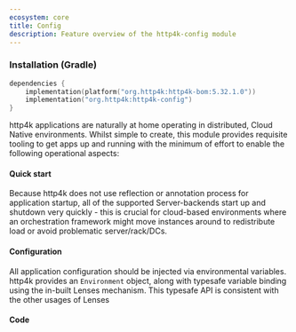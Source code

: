 ```yaml
---
ecosystem: core
title: Config
description: Feature overview of the http4k-config module
---
```


### Installation (Gradle)

```kotlin
dependencies {
    implementation(platform("org.http4k:http4k-bom:5.32.1.0"))
    implementation("org.http4k:http4k-config")
}
```

http4k applications are naturally at home operating in distributed, Cloud Native environments. Whilst simple to create, this module
provides requisite tooling to get apps up and running with the minimum of effort to enable the following operational aspects:

#### Quick start

Because http4k does not use reflection or annotation process for application startup, all of the supported Server-backends
start up and shutdown very quickly - this is crucial for cloud-based environments where an orchestration framework might move
instances around to redistribute load or avoid problematic server/rack/DCs.

#### Configuration

All application configuration should be injected via environmental variables. http4k provides an `Environment` object, along with
typesafe variable binding using the in-built Lenses mechanism. This typesafe API is consistent with the other usages of Lenses

#### Code [<img class="octocat"/>](https://github.com/http4k/http4k/blob/master/src/docs/guide/reference/config/example.kt)

<script src="https://gist-it.appspot.com/https://github.com/http4k/http4k/blob/master/src/docs/guide/reference/config/example.kt"></script>

